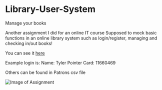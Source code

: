 # Library-User-System
Manage your books

Another assignment I did for an online IT course
Supposed to mock basic functions in an online library system such as login/register, managing and checking in/out books!

You can see it [here](https://web.njit.edu/~dsp49/assign4.html)

Example login is:
Name: Tyler Pointer
Card: 11660469

Others can be found in Patrons csv file


![Image of Assignment](https://ibb.co/p3S4TY2)
